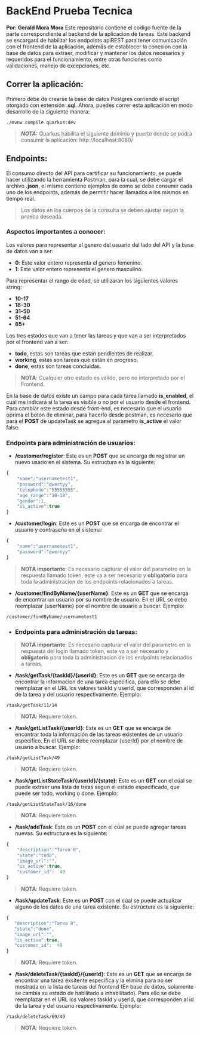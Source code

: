 # BackEnd Prueba Tecnica
**Por: Gerald Mora Mora**
Este repositorio contiene el codigo fuente de la parte correspondiente al backend de la aplicacion de tareas. Este backend se encargará de habilitar los endpoints apiREST para tener comunicación con el frontend de la aplicación, además de establecer la conexion con la base de datos para extraer, modificar y mantener los datos necesarios y requeridos para el funcionamiento, entre otras funciones como validaciones, manejo de excepciones, etc.
## Correr la aplicación:
Primero debe de crearse la base de datos Postgres corriendo el script otorgado con extensión **.sql**.
Ahora, puedes correr esta aplicación en modo desarrollo de la siguiente manera:
```shell script
./mvnw compile quarkus:dev
```
> **_NOTA:_**  Quarkus habilita el siguiente dominio y puerto donde se podrá consumir la aplicación: http://localhost:8080/
## Endpoints:
El consumo directo del API para certificar su funcionamiento, se puede hacer utilizando la herramienta Postman, para la cual, se debe cargar el archivo **.json**, el mismo contiene ejemplos de como se debe consumir cada uno de los endpoints, además de permitir hacer llamados a los mismos en tiempo real.
> Los datos en los cuerpos de la consulta se deben ajustar según la prueba deseada.
###  Aspectos importantes a conocer:
Los valores para representar el genero del usuario del lado del API y la base de datos van a ser:
- **0**: Este valor entero representa el genero femenino.
- **1**: Este valor entero representa el genero masculino.

Para representar el rango de edad, se utilizaran los siguientes valores string:
- **10-17**
- **18-30**
- **31-50**
- **51-64**
- **65+**

Los tres estados que van a tener las tareas y que van a ser interpretados por el frontend van a ser: 
- **todo**, estas son tareas que estan pendientes de realizar.
- **working**, estas son tareas que están en progreso.
- **done**, estas son tareas concluidas.

> **NOTA**: Cualquier otro estado es válido, pero no interpretado por el Frontend. 

En la base de datos existe un campo para cada tarea llamado **is_enabled**, el cual me indicará si la tarea es visible o no por el usuario desde el frontend. Para cambiar este estado desde front-end, es necesario que el usuario oprima el botón de eliminar, para hacerlo desde postman, es necesario que para el **POST** de updateTask se agregue al parametro **is_active** el valor false.

### Endpoints para administración de usuarios:
- **/customer/register**: Este es un **POST** que se encarga de registrar un nuevo usario en el sistema. Su estructura es la siguiente:
```javascript
{ 
	"name":"usernametest1",
	"password":"qwertyy",
	"telephone":"55555555",
	"age_range":"10-18",
	"gender":1,
	"is_active":true 
}
```
- **/customer/login**: Este es un **POST**  que se encarga de encontrar el usuario y contraseña en el sistema:
```javascript
{ 
	"name":"usernametest1",
	"password":"qwertyy"
}
```
> **NOTA importante**: Es necesario capturar el valor del parametro en la respuesta llamado token, este va a ser necesario y **obligatorio** para toda la administracion de los endpoints relacionados a tareas.
- **/customer/findByName/{userName}**: Este es un **GET** que se encarga de encontrar un usuario por su nombre de usuario. En el URL se debe reemplazar {userName} por el nombre de usuario a buscar. Ejemplo:
```shell script
/customer/findByName/usernametest1
```

- ### Endpoints para administración de tareas:
> **NOTA importante**: Es necesario capturar el valor del parametro en la respuesta del login llamado token, este va a ser necesario y **obligatorio** para toda la administracion de los endpoints relacionados a tareas.

- **/task/getTask/{taskId}/{userId}**: Este es un **GET** que se encarga de encontrar la informacion de una tarea especifica, para ello se debe reemplazar en el URL los valores taskId y userId, que corresponden al id de la tarea y del usuario respectivamente. Ejemplo:
```shell script
/task/getTask/11/14
```
> **NOTA**: Requiere token.
- **/task/getListTask/{userId}**: Este es un **GET** que se encarga de encontrar toda la información de las tareas existentes de un usuario especifíco.  En el URL se debe reemplazar {userId} por el nombre de usuario a buscar. Ejemplo:
```shell script
/task/getListTask/49
```
> **NOTA**: Requiere token.
- **/task/getListStateTask/{userId}/{state}**: Este es un **GET** con el cúal se puede extraer una lista de treas segun el estado especificado, que puede ser todo, working o done. Ejemplo:
```shell script
/task/getListStateTask/16/done
```
> **NOTA**: Requiere token.
- **/task/addTask**: Este es un **POST** con el cúal se puede agregar tareas nuevas. Su estructura es la siguiente:
```javascript
{ 
	"description":"Tarea 8",
	"state":"todo",
	"image_url":"",
	"is_active":true,
	"customer_id":  49
}
```
> **NOTA**: Requiere token.
- **/task/updateTask**: Este es un **POST** con el cúal se puede actualizar alguno de los datos de una tarea existente. Su estrúctura es la siguiente:
 ```javascript
{ 
	"description":"Tarea 8",
	"state":"done",
	"image_url":"",
	"is_active":true,
	"customer_id":  49
}
```
> **NOTA**: Requiere token.
- **/task/deleteTask/{taskId}/{userId}**: Este es un **GET** que se encarga de encontrar una tarea exsitente especifica y la elimina para no ser mostrada en la lista de tareas del frontend (En base de datos, solamente se cambia su estado de habilitado a inhabilitado). Para ello se debe reemplazar en el URL los valores taskId y userId, que corresponden al id de la tarea y del usuario respectivamente. Ejemplo:
```shell script
/task/deleteTask/69/49
```
> **NOTA**: Requiere token.
